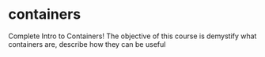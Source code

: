 # containers
Complete Intro to Containers! The objective of this course is demystify what containers are, describe how they can be useful
